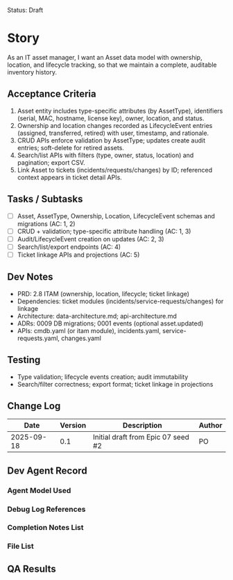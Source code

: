 Status: Draft

# Story
As an IT asset manager,
I want an Asset data model with ownership, location, and lifecycle tracking,
so that we maintain a complete, auditable inventory history.

## Acceptance Criteria
1. Asset entity includes type-specific attributes (by AssetType), identifiers (serial, MAC, hostname, license key), owner, location, and status.
2. Ownership and location changes recorded as LifecycleEvent entries (assigned, transferred, retired) with user, timestamp, and rationale.
3. CRUD APIs enforce validation by AssetType; updates create audit entries; soft-delete for retired assets.
4. Search/list APIs with filters (type, owner, status, location) and pagination; export CSV.
5. Link Asset to tickets (incidents/requests/changes) by ID; referenced context appears in ticket detail APIs.

## Tasks / Subtasks
- [ ] Asset, AssetType, Ownership, Location, LifecycleEvent schemas and migrations (AC: 1, 2)
- [ ] CRUD + validation; type-specific attribute handling (AC: 1, 3)
- [ ] Audit/LifecycleEvent creation on updates (AC: 2, 3)
- [ ] Search/list/export endpoints (AC: 4)
- [ ] Ticket linkage APIs and projections (AC: 5)

## Dev Notes
- PRD: 2.8 ITAM (ownership, location, lifecycle; ticket linkage)
- Dependencies: ticket modules (incidents/service-requests/changes) for linkage
- Architecture: data-architecture.md; api-architecture.md
- ADRs: 0009 DB migrations; 0001 events (optional asset.updated)
- APIs: cmdb.yaml (or itam module), incidents.yaml, service-requests.yaml, changes.yaml

## Testing
- Type validation; lifecycle events creation; audit immutability
- Search/filter correctness; export format; ticket linkage in projections

## Change Log
| Date       | Version | Description                                        | Author |
|------------|---------|----------------------------------------------------|--------|
| 2025-09-18 | 0.1     | Initial draft from Epic 07 seed #2                 | PO     |

## Dev Agent Record

### Agent Model Used
<record at implementation time>

### Debug Log References
<links at implementation time>

### Completion Notes List
<notes at implementation time>

### File List
<files at implementation time>

## QA Results
<QA to fill>

